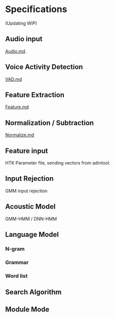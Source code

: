
# Specifications

(Updating WIP)

## Audio input

[Audio.md](Audio.md).

## Voice Activity Detection

[VAD.md](VAD.md)

## Feature Extraction

[Feature.md](Feature.md)

## Normalization / Subtraction

[Normalize.md](Normalize.md)

## Feature input

HTK Parameter file, sending vectors from adintool.

## Input Rejection

GMM input rejection

## Acoustic Model

GMM-HMM / DNN-HMM

## Language Model

### N-gram

### Grammar

### Word list

## Search Algorithm

## Module Mode
